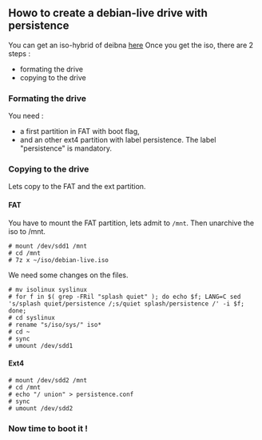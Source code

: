 ## Howo to create a debian-live drive with persistence

You can get an iso-hybrid of deibna [here](https://www.debian.org/CD/live/)
Once you get the iso, there are 2 steps :
* formating the drive
* copying to the drive

### Formating the drive

You need :
* a first partition in FAT with boot flag,
* and an other ext4 partition with label persistence. The label "persistence" is mandatory.

### Copying to the drive
Lets copy to the FAT and the ext partition.

#### FAT

You have to mount the FAT partition, lets admit to `/mnt`. Then unarchive the iso to /mnt.

```
# mount /dev/sdd1 /mnt
# cd /mnt
# 7z x ~/iso/debian-live.iso
```

We need some changes on the files.
```
# mv isolinux syslinux
# for f in $( grep -FRil "splash quiet" ); do echo $f; LANG=C sed 's/splash quiet/persistence /;s/quiet splash/persistence /' -i $f; done;
# cd syslinux
# rename "s/iso/sys/" iso*
# cd ~
# sync
# umount /dev/sdd1
```

#### Ext4

```
# mount /dev/sdd2 /mnt
# cd /mnt
# echo "/ union" > persistence.conf 
# sync
# umount /dev/sdd2
```

### Now time to boot it !
